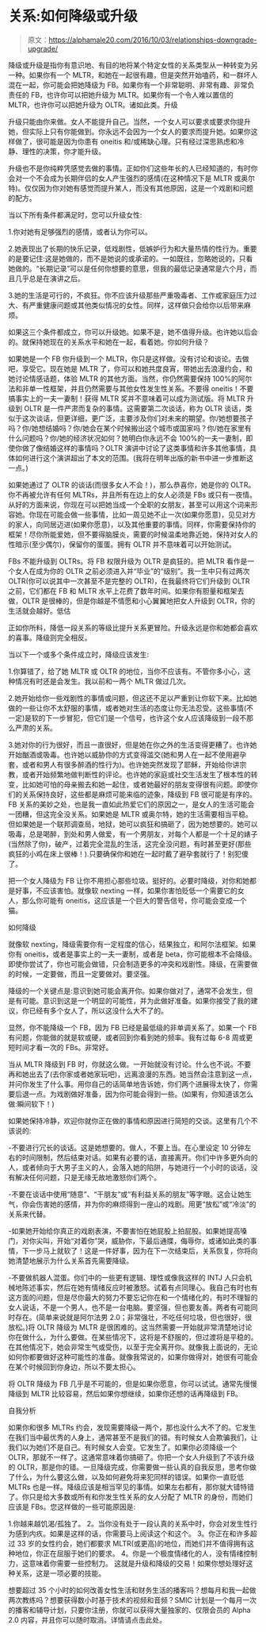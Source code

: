 # 关系:如何降级或升级

> 原文：<https://alphamale20.com/2016/10/03/relationships-downgrade-upgrade/>

降级或升级是指你有意识地、有目的地将某个特定女性的关系类型从一种转变为另一种。如果你有一个 MLTR，和她在一起很有趣，但是突然开始嗑药，和一群坏人混在一起，你可能会把她降级为 FB。如果你有一个非常聪明、非常有趣、非常负责任的 FB，也许你可以把她升级为 MLTR。如果你有一个令人难以置信的 MLTR，也许你可以把她升级为 OLTR。诸如此类。升级

升级只能由你来做。女人不能提升自己。当然，一个女人可以要求或要求你提升她，但实际上只有你能做到。你永远不会因为一个女人的要求而提升她。如果你这样做了，很可能是因为你患有 oneitis 和/或稀缺心理。只有经过深思熟虑和冷静、理性的决策，你才能升级。

升级也不是你纯粹凭感觉去做的事情。正如你们这些年长的人已经知道的，有时你会对一个不会成为长期伴侣的女人产生强烈的感情(在这种情况下是 MLTR 或奥尔特)。仅仅因为你对她有感觉而提升某人，而没有其他原因，这是一个戏剧和问题的配方。

当以下所有条件都满足时，您可以升级女性:

1.你对她有足够强烈的感情，或者认为你可以。

2.她表现出了长期的快乐记录，低戏剧性，低嫉妒行为和大量热情的性行为。重要的是要记住:这是她做的，而不是她说的或承诺的。一如既往，忽略她说的，只看她做的。“长期记录”可以是任何你想要的意思，但我的最低记录通常是六个月，而且几乎总是在演讲之后。

3.她的生活是可行的，不疯狂。你不应该升级那些严重吸毒者、工作或家庭压力过大、有严重健康问题或其他类似情况的女性。同样，这样做只会给你以后带来麻烦。

如果这三个条件都成立，你可以升级她。如果不是，她不值得升级。也许她以后会的。就保持她现在的关系水平和她在一起，看着她。你如何升级？

如果她是一个 FB 你升级到一个 MLTR，你只是这样做。没有讨论和谈论。去做吧，享受它。现在她是 MLTR 了，你可以和她共度良宵，带她出去浪漫约会，和她讨论情感话题，体验 MLTR 的其他方面。当然，你仍然需要保持 100%的阿尔法和非单一性框架，并且仍然需要与其他女性发生性关系。不要得 oneitis！不要搞事实上的一夫一妻制！获得 MLTR 奖并不意味着可以成为测试版。将 MLTR 升级到 OLTR 是一件严肃而复杂的事情。这需要第二次谈话，称为 OLTR 谈话，类似于这次谈话，但更详细，更广泛，主要涉及你们对未来的期望。你/她想要孩子吗？你/她想结婚吗？你/她会在某个时候搬出这个城市或国家吗？你/她在家里有什么问题吗？你/她的经济状况如何？她明白你永远不会 100%的一夫一妻制，即使你做了像结婚这样的事情吗？OLTR 演讲中讨论了这类事情和许多其他事情，具体如何进行这个演讲超出了本文的范围。(我将在明年出版的新书中进一步推断这一点。)

如果她通过了 OLTR 的谈话(而很多女人不会！)，那么恭喜你，她是你的 OLTR。你不再被允许有任何 MLTRs，并且所有在边上的女人必须是 FBs 或只有一夜情。从好的方面来说，你现在可以把她当成一个全职的女朋友，甚至可以用这个词来形容她。你现在可能会做一些事情，比如一周见她不止一次(如果你愿意)，见见对方的家人，向同居迈进(如果你愿意)，以及其他重要的事情。同样，你需要保持你的框架！尽你所能爱她，但不要得脑膜炎，需要的时候温柔地靠近她，保持对女人的性暗示(至少偶尔)，保留你的蛋蛋。拥有 OLTR 并不意味着可以开始测试。

FBs 不能升级到 OLTRs。将 FB 权限升级为 OLTR 是疯狂的。把 MLTR 看作是一个女人在成为你的 OLTR 之前必须进入并“毕业”的“级别”。我一生中只有过两次 OLTR(你可以说其中一次甚至不是完整的 OLTR)，在我最终将它们升级到 OLTR 之前，它们都在 FB 和 MLTR 水平上花费了数年时间。如果你有胆量和框架去做，OLTR 是很棒的，但是你越是不情愿和小心翼翼地把女人升级到 OLTR，你的生活就会越好。低估

正如你所料，降低一段关系的等级比提升关系更冒险。升级永远是你和她都会喜欢的喜事。降级则完全相反。

当以下一个或多个条件成立时，降级应该发生:

1.你算错了，给了她 MLTR 或 OLTR 的地位，当你不应该有。不管你多小心，这种情况有时还是会发生。我以前和一两个 MLTR 做过几次。

2.她开始给你一些戏剧性的事情或问题，但这还不足以严重到让你软下来。比如她做的一些让你不太舒服的事情，或者她对生活的态度让你无法忍受。这些事情(不一定)是软的下一步冒犯，但它们是一个信号，也许这个女人应该降级到一段不那么严肃的关系。

3.她对你的行为很好，而且一直很好，但是她在你之外的生活变得更糟了。也许她开始酗酒或吸毒。也许她以威胁你的方式变得滥交(她和男人在一起不使用避孕套，或者和男人有很多醉酒的性行为)。也许她突然发现了耶稣，开始给你讲宗教，或者开始频繁地做判断性的评论。也许她的家庭或社交生活发生了根本性的转变，比如她可怕的母亲搬去和她一起住，或者她最好的朋友变得很有问题。即使你们的关系保持良好，这些都是麻烦可能来临的迹象，降级到 FB 很可能是有序的。FB 关系的美妙之处，也是我一直如此热爱它们的原因之一，是女人的生活可能会一团糟，但这完全没关系。如果她是 MLTR 或奥尔特，她的生活需要相当平稳。但如果她是一个联邦调查局，地狱，她可以疯狂和搞砸了，因为她想要的。她可以吸毒，总是喝醉，到处和男人做爱，有一个男朋友，对每个人都是一个十足的婊子(当然除了你)，破产，过着完全混乱的生活，这完全没问题，有时甚至更好(那些疯狂的小鸡在床上很棒！).只要确保你和她在一起时戴了避孕套就行了！别犯傻了。

把一个女人降级为 FB 让你不用担心那些垃圾。挺好的。必要时降级，对你和她都是好事，不应该害怕。就像软 nexting 一样，如果你害怕贬低一个需要它的女人，那么你可能有 oneitis，这应该是一个巨大的警告信号，你可能会变成一个猫。

如何降级

就像软 nexting，降级需要你有一定程度的信心，结果独立，和阿尔法框架。如果你有 oneitis，或者是事实上的一夫一妻制，或者是 beta，你可能根本不会降级。即使你尝试了，你也可能会做错，只会制造更多的冲突和戏剧性。降级，在需要做的时候，一定要做，而且一定要做对。要坚强。

降级的一个关键点是:意识到她可能会离开你。如果你做对了，通常不会发生，但是有可能。意识到这是一个明显的可能性，并为此做好准备。如果你接受了我的建议，你已经有多个女人了，所以这没什么大不了的。

显然，你不能降级一个 FB，因为 FB 已经是最低级的非单调关系了。如果一个 FB 有问题，你能做的就是软或硬，或者回到你看到她的频率。我有过每 6-8 周或更短时间才看一次的 FBs。非常好。

当从 MLTR 降级到 FB 时，你就这么做。一开始就没有讨论。什么也不说。不要再和她出去了(去你家或者她家玩吧)，远离浪漫的东西。她当然会注意到这一点，并问你发生了什么事。用你自己的话简单地告诉她，你们两个进展得太快了，你需要后退一点。为戏剧做好准备，因为你可能会得到一些。(如果有，你知道该怎么做:瞬间软下！)

如果她保持冷静，欢迎你就你正在做的事情和原因进行简短的交谈。这里有几个不该说的:

-不要进行冗长的谈话。这是她想要的。做人，不要上当。在心里设定 10 分钟左右的时间限制，然后结束对话。如果有必要的话，直接离开。你们中许多更外向的人，或者倾向于大男子主义的人，会落入她的陷阱，与她进行一个小时的谈话，没有解决任何问题，只是无缘无故地激怒你们两个。

-不要在谈话中使用“随意”、“干朋友”或“有利益关系的朋友”等字眼。这会让她生气，你会伤害她的感情，并为你的麻烦得到一座山的戏剧。用更“放松”或“冷淡”的关系来代替。

-如果她开始给你真正的戏剧表演，不要害怕在她屁股上拍屁股。如果她提高嗓门，对你尖叫，开始“对着你”哭，威胁你，下最后通牒，侮辱你，或诸如此类的事情，下一步马上就软了！这是一件好事，因为在下一次结束后，关系恢复，你将向她清楚地展示为什么关系首先需要降级。

-不要做机器人混蛋。你们中的一些更有逻辑、理性或像我这样的 INTJ 人只会机械地陈述事实，然后在她有情绪反应时被激怒。试着有点同理心。我自己有时也有这方面的问题，但是尽你最大的努力不要忘记你在和一个情绪化的，有时不理智的女人说话，不是一个男人，也不是一台电脑。要坚强，但也要友善。两者有可能同时存在。(简单来说就是阿尔法男 2.0；非常强壮，不吃任何垃圾，但也很好，很放松。)将 OLTR 降级为 MLTR 是很困难的。这当然需要一开始就非常清楚地讨论你在做什么，为什么要做。在某些情况下，这将是不舒服的，但过渡将是平稳的。在其他情况下，她会非常生气或受伤，以至于完全离开你。就像我上面说的，无论如何你都要做好这种可能性的准备。就像我常说的，如果你做得对，她很有可能会在某个时候回到你身边，所以不要太担心。

将 OLTR 降级为 FB 几乎是不可能的，但是如果你愿意，你可以试试。通常先慢慢降级到 MLTR 比较容易，然后如果你想继续，如果你还想的话再降级到 FB。

自我分析

如果你和很多 MLTRs 约会，发现需要降级一两个，那也没什么大不了的。它发生在我们当中最优秀的人身上，通常甚至不是我们的错。有时候女人会欺骗我们，让我们以为她们不是自己。有时候女人会变。它发生了。如果你必须降级一个 OLTR，那就不一样了。这通常意味着你搞砸了。你把一个女人升级到了不该升级的 OLTR，那是你的错。一旦降级完成，你需要做一些认真的自我反思，思考你做了什么，为什么要这么做，以及如何避免将来犯同样的错误。如果你一直贬低 MLTRs 也是一样。降级应该是相当罕见的事情。如果左右都有，那你就大错特错了。你只是给大多数或所有和你发生性关系的女人分配了 MLTR 的身份，而她们应该是 FBs。您这样做的一些可能原因是:

1.你越来越饥渴/孤独了。
2。当你没有处于一段认真的关系中时，你会对发生性行为感到内疚。如果是这样的话，你需要马上阅读这个和这个。
3。你正在和许多超过 33 岁的女性约会，她们都要求 MLTR(或更高)的地位，而她们并不值得拥有这种地位，你正在屈服于她们的要求。
4。你是一个极度情绪化的人，没有情绪控制力，这意味着你需要一些控制力。
这就是升级和降级的交易！如果你想处理好这种关系，这是一项必要的技能。

想要超过 35 个小时的如何改善女性生活和财务生活的播客吗？想每月和我一起做两次教练吗？想要获得数小时基于技术的视频和音频？SMIC 计划是一个每月一次的播客和辅导计划，只要你注册，你就可以获得大量独家的、仅限会员的 Alpha 2.0 内容，并且你可以随时取消。详情请点击此处。